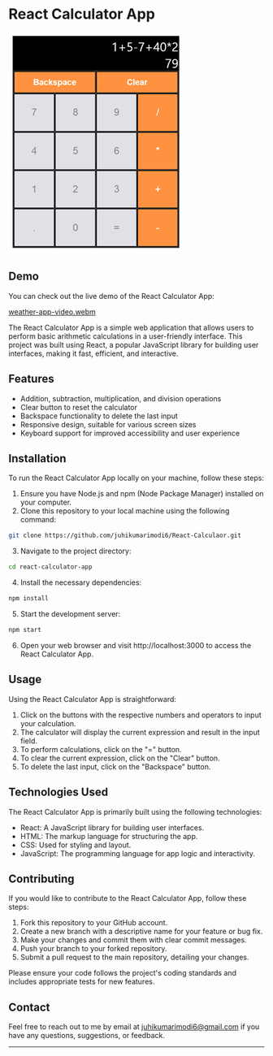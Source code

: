 # React Calculator App

![React Calculator App](Calculator-screenshot1.PNG)

## Demo 

You can check out the live demo of the React Calculator App:

[weather-app-video.webm](https://github.com/juhikumarimodi6/React-Calculaor/assets/71226446/88d1f8cf-bb4a-4cf2-9979-f08ba1e8971f)

The React Calculator App is a simple web application that allows users to perform basic arithmetic calculations in a user-friendly interface. This project was built using React, a popular JavaScript library for building user interfaces, making it fast, efficient, and interactive.

## Features

- Addition, subtraction, multiplication, and division operations
- Clear button to reset the calculator
- Backspace functionality to delete the last input
- Responsive design, suitable for various screen sizes
- Keyboard support for improved accessibility and user experience


## Installation

To run the React Calculator App locally on your machine, follow these steps:

1. Ensure you have Node.js and npm (Node Package Manager) installed on your computer.
2. Clone this repository to your local machine using the following command:

```bash
git clone https://github.com/juhikumarimodi6/React-Calculaor.git
```

3. Navigate to the project directory:

```bash
cd react-calculator-app
```

4. Install the necessary dependencies:

```bash
npm install
```

5. Start the development server:

```bash
npm start
```

6. Open your web browser and visit http://localhost:3000 to access the React Calculator App.

## Usage

Using the React Calculator App is straightforward:

1. Click on the buttons with the respective numbers and operators to input your calculation.
2. The calculator will display the current expression and result in the input field.
3. To perform calculations, click on the "=" button.
4. To clear the current expression, click on the "Clear" button.
5. To delete the last input, click on the "Backspace" button.

## Technologies Used

The React Calculator App is primarily built using the following technologies:

- React: A JavaScript library for building user interfaces.
- HTML: The markup language for structuring the app.
- CSS: Used for styling and layout.
- JavaScript: The programming language for app logic and interactivity.

## Contributing

If you would like to contribute to the React Calculator App, follow these steps:

1. Fork this repository to your GitHub account.
2. Create a new branch with a descriptive name for your feature or bug fix.
3. Make your changes and commit them with clear commit messages.
4. Push your branch to your forked repository.
5. Submit a pull request to the main repository, detailing your changes.

Please ensure your code follows the project's coding standards and includes appropriate tests for new features.

## Contact

Feel free to reach out to me by email at juhikumarimodi6@gmail.com if you have any questions, suggestions, or feedback.

---




